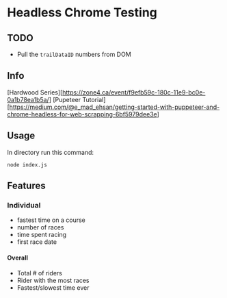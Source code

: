 # Headless Chrome Testing

## TODO

- Pull the `trailDataID` numbers from DOM

## Info

[Hardwood Series][https://zone4.ca/event/f9efb59c-180c-11e9-bc0e-0a1b78ea1b5a/]
[Pupeteer Tutorial][https://medium.com/@e_mad_ehsan/getting-started-with-puppeteer-and-chrome-headless-for-web-scrapping-6bf5979dee3e]

## Usage

In directory run this command:

```
node index.js
```

## Features

### Individual

- fastest time on a course
- number of races
- time spent racing
- first race date

#### Overall

- Total # of riders
- Rider with the most races
- Fastest/slowest time ever
